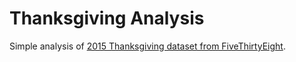 # Thanksgiving Analysis
Simple analysis of [2015 Thanksgiving dataset from FiveThirtyEight](https://github.com/fivethirtyeight/data/tree/master/thanksgiving-2015).
